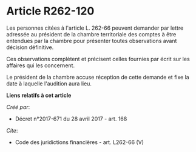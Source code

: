 # Article R262-120

Les personnes citées à l'article L. 262-66 peuvent demander par lettre adressée au président de la chambre territoriale des
comptes à être entendues par la chambre pour présenter toutes observations avant décision définitive. 

Ces observations complètent et précisent celles fournies par écrit sur les affaires qui les concernent. 

Le président de la chambre accuse réception de cette demande et fixe la date à laquelle l'audition aura lieu.

**Liens relatifs à cet article**

_Créé par_:

  - Décret n°2017-671 du 28 avril 2017 - art. 168

_Cite_:

  - Code des juridictions financières - art. L262-66 (V)
